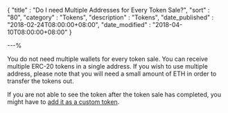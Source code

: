 {
"title"       : "Do I need Multiple Addresses for Every Token Sale?",
"sort"        : "80",
"category"    : "Tokens",
"description" : "Tokens",
"date_published" : "2018-02-24T08:00:00+08:00",
"date_modified"  : "2018-04-10T08:00:00+08:00"
}

---%

You do not need multiple wallets for every token sale. You can receive multiple ERC-20 tokens in a single address. If you wish to use multiple address, please note that you will need a small amount of ETH in order to transfer the tokens out.

If you are not able to see the token after the token sale has completed, you might have to [add it as a custom token](https://support.mycrypto.com/tokens/adding-new-token-and-sending-custom-tokens.html).

